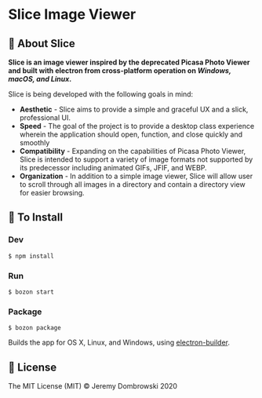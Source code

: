 # **Slice Image Viewer**

## 👋 About Slice

**Slice is an image viewer inspired by the deprecated Picasa Photo Viewer and built with electron from cross-platform operation on *Windows, macOS, and Linux*.**

Slice is being developed with the following goals in mind:

- **Aesthetic** - Slice aims to provide a simple and graceful UX and a slick, professional UI.
- **Speed** - The goal of the project is to provide a desktop class experience wherein the application should open, function, and close quickly and smoothly
- **Compatibility** - Expanding on the capabilities of Picasa Photo Viewer, Slice is intended to support a variety of image formats not supported by its predecessor including animated GIFs, JFIF, and WEBP.
- **Organization** - In addition to a simple image viewer, Slice will allow user to scroll through all images in a directory and contain a directory view for easier browsing.

## 💾 To Install

### Dev

```
$ npm install
```

### Run

```
$ bozon start
```

### Package

```
$ bozon package
```

Builds the app for OS X, Linux, and Windows, using [electron-builder](https://github.com/electron-userland/electron-builder).

## 📄 License

The MIT License (MIT) © Jeremy Dombrowski 2020